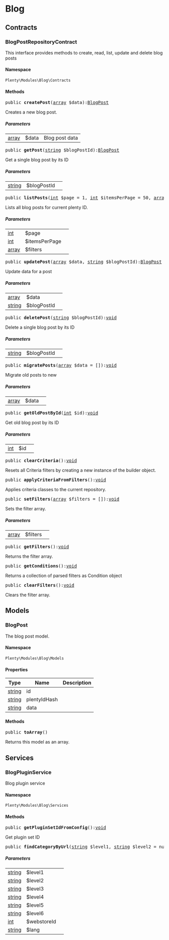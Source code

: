 

# Blog<a name="blog_blog"></a>
    
## Contracts<a name="blog_blog_contracts"></a>
### BlogPostRepositoryContract<a name="blog_contracts_blogpostrepositorycontract"></a>

This interface provides methods to create, read, list, update and delete blog posts


#### Namespace

`Plenty\Modules\Blog\Contracts`





#### Methods

<pre>public <strong>createPost</strong>(<a target="_blank" href="http://php.net/array">array</a> $data):<a href="blog#blog_models_blogpost">BlogPost</a>
</pre>

    
Creates a new blog post.
    
##### <strong>Parameters</strong>
    
<table class="table table-condensed">    <tr>
        <td><a target="_blank" href="http://php.net/array">array</a></td>
        <td>$data</td>
        <td>Blog post data</td>
    </tr>
</table>


<pre>public <strong>getPost</strong>(<a target="_blank" href="http://php.net/string">string</a> $blogPostId):<a href="blog#blog_models_blogpost">BlogPost</a>
</pre>

    
Get a single blog post by its ID
    
##### <strong>Parameters</strong>
    
<table class="table table-condensed">    <tr>
        <td><a target="_blank" href="http://php.net/string">string</a></td>
        <td>$blogPostId</td>
        <td></td>
    </tr>
</table>


<pre>public <strong>listPosts</strong>(<a target="_blank" href="http://php.net/int">int</a> $page = 1, <a target="_blank" href="http://php.net/int">int</a> $itemsPerPage = 50, <a target="_blank" href="http://php.net/array">array</a> $filters = []):<a target="_blank" href="http://php.net/array">array</a></pre>

    
Lists all blog posts for current plenty ID.
    
##### <strong>Parameters</strong>
    
<table class="table table-condensed">    <tr>
        <td><a target="_blank" href="http://php.net/int">int</a></td>
        <td>$page</td>
        <td></td>
    </tr>
    <tr>
        <td><a target="_blank" href="http://php.net/int">int</a></td>
        <td>$itemsPerPage</td>
        <td></td>
    </tr>
    <tr>
        <td><a target="_blank" href="http://php.net/array">array</a></td>
        <td>$filters</td>
        <td></td>
    </tr>
</table>


<pre>public <strong>updatePost</strong>(<a target="_blank" href="http://php.net/array">array</a> $data, <a target="_blank" href="http://php.net/string">string</a> $blogPostId):<a href="blog#blog_models_blogpost">BlogPost</a>
</pre>

    
Update data for a post
    
##### <strong>Parameters</strong>
    
<table class="table table-condensed">    <tr>
        <td><a target="_blank" href="http://php.net/array">array</a></td>
        <td>$data</td>
        <td></td>
    </tr>
    <tr>
        <td><a target="_blank" href="http://php.net/string">string</a></td>
        <td>$blogPostId</td>
        <td></td>
    </tr>
</table>


<pre>public <strong>deletePost</strong>(<a target="_blank" href="http://php.net/string">string</a> $blogPostId):<a href="miscellaneous#miscellaneous__void">void</a>
</pre>

    
Delete a single blog post by its ID
    
##### <strong>Parameters</strong>
    
<table class="table table-condensed">    <tr>
        <td><a target="_blank" href="http://php.net/string">string</a></td>
        <td>$blogPostId</td>
        <td></td>
    </tr>
</table>


<pre>public <strong>migratePosts</strong>(<a target="_blank" href="http://php.net/array">array</a> $data = []):<a href="miscellaneous#miscellaneous__void">void</a>
</pre>

    
Migrate old posts to new
    
##### <strong>Parameters</strong>
    
<table class="table table-condensed">    <tr>
        <td><a target="_blank" href="http://php.net/array">array</a></td>
        <td>$data</td>
        <td></td>
    </tr>
</table>


<pre>public <strong>getOldPostById</strong>(<a target="_blank" href="http://php.net/int">int</a> $id):<a href="miscellaneous#miscellaneous__void">void</a>
</pre>

    
Get old blog post by its ID
    
##### <strong>Parameters</strong>
    
<table class="table table-condensed">    <tr>
        <td><a target="_blank" href="http://php.net/int">int</a></td>
        <td>$id</td>
        <td></td>
    </tr>
</table>


<pre>public <strong>clearCriteria</strong>():<a href="miscellaneous#miscellaneous__void">void</a>
</pre>

    
Resets all Criteria filters by creating a new instance of the builder object.
    
<pre>public <strong>applyCriteriaFromFilters</strong>():<a href="miscellaneous#miscellaneous__void">void</a>
</pre>

    
Applies criteria classes to the current repository.
    
<pre>public <strong>setFilters</strong>(<a target="_blank" href="http://php.net/array">array</a> $filters = []):<a href="miscellaneous#miscellaneous__void">void</a>
</pre>

    
Sets the filter array.
    
##### <strong>Parameters</strong>
    
<table class="table table-condensed">    <tr>
        <td><a target="_blank" href="http://php.net/array">array</a></td>
        <td>$filters</td>
        <td></td>
    </tr>
</table>


<pre>public <strong>getFilters</strong>():<a href="miscellaneous#miscellaneous__void">void</a>
</pre>

    
Returns the filter array.
    
<pre>public <strong>getConditions</strong>():<a href="miscellaneous#miscellaneous__void">void</a>
</pre>

    
Returns a collection of parsed filters as Condition object
    
<pre>public <strong>clearFilters</strong>():<a href="miscellaneous#miscellaneous__void">void</a>
</pre>

    
Clears the filter array.
    
## Models<a name="blog_blog_models"></a>
### BlogPost<a name="blog_models_blogpost"></a>

The blog post model.


#### Namespace

`Plenty\Modules\Blog\Models`




#### Properties

<table class="table table-bordered table-striped table-condensed table-hover">
    <thead>
    <tr>
        <th>Type</th>
        <th>Name</th>
        <th>Description</th>
    </tr>
    </thead>
    <tbody><tr>
            <td><a target="_blank" href="http://php.net/string">string</a></td>
            <td>id</td>
            <td></td>
        </tr><tr>
            <td><a target="_blank" href="http://php.net/string">string</a></td>
            <td>plentyIdHash</td>
            <td></td>
        </tr><tr>
            <td><a target="_blank" href="http://php.net/string">string</a></td>
            <td>data</td>
            <td></td>
        </tr></tbody>
</table>


#### Methods

<pre>public <strong>toArray</strong>()</pre>

    
Returns this model as an array.
    
## Services<a name="blog_blog_services"></a>
### BlogPluginService<a name="blog_services_blogpluginservice"></a>

Blog plugin service


#### Namespace

`Plenty\Modules\Blog\Services`





#### Methods

<pre>public <strong>getPluginSetIdFromConfig</strong>():<a href="miscellaneous#miscellaneous__void">void</a>
</pre>

    
Get plugin set ID
    
<pre>public <strong>findCategoryByUrl</strong>(<a target="_blank" href="http://php.net/string">string</a> $level1, <a target="_blank" href="http://php.net/string">string</a> $level2 = null, <a target="_blank" href="http://php.net/string">string</a> $level3 = null, <a target="_blank" href="http://php.net/string">string</a> $level4 = null, <a target="_blank" href="http://php.net/string">string</a> $level5 = null, <a target="_blank" href="http://php.net/string">string</a> $level6 = null, <a target="_blank" href="http://php.net/int">int</a> $webstoreId = null, <a target="_blank" href="http://php.net/string">string</a> $lang = null):<a href="miscellaneous#miscellaneous__void">void</a>
</pre>

    

    
##### <strong>Parameters</strong>
    
<table class="table table-condensed">    <tr>
        <td><a target="_blank" href="http://php.net/string">string</a></td>
        <td>$level1</td>
        <td></td>
    </tr>
    <tr>
        <td><a target="_blank" href="http://php.net/string">string</a></td>
        <td>$level2</td>
        <td></td>
    </tr>
    <tr>
        <td><a target="_blank" href="http://php.net/string">string</a></td>
        <td>$level3</td>
        <td></td>
    </tr>
    <tr>
        <td><a target="_blank" href="http://php.net/string">string</a></td>
        <td>$level4</td>
        <td></td>
    </tr>
    <tr>
        <td><a target="_blank" href="http://php.net/string">string</a></td>
        <td>$level5</td>
        <td></td>
    </tr>
    <tr>
        <td><a target="_blank" href="http://php.net/string">string</a></td>
        <td>$level6</td>
        <td></td>
    </tr>
    <tr>
        <td><a target="_blank" href="http://php.net/int">int</a></td>
        <td>$webstoreId</td>
        <td></td>
    </tr>
    <tr>
        <td><a target="_blank" href="http://php.net/string">string</a></td>
        <td>$lang</td>
        <td></td>
    </tr>
</table>


